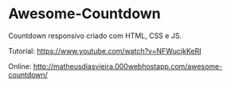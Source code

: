 # Awesome-Countdown

Countdown responsivo criado com HTML, CSS e JS.

Tutorial: https://www.youtube.com/watch?v=NFWucjkKeRI

Online: http://matheusdiasvieira.000webhostapp.com/awesome-countdown/
